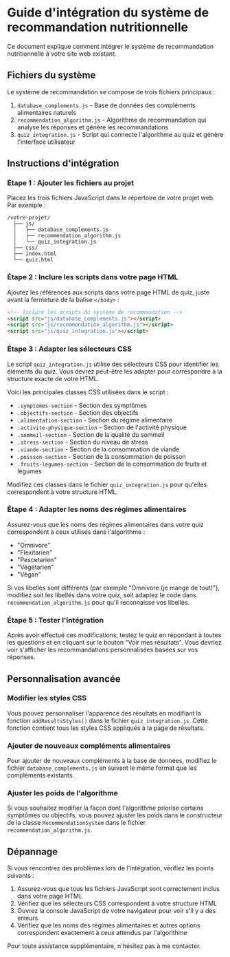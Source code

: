 # Guide d'intégration du système de recommandation nutritionnelle

Ce document explique comment intégrer le système de recommandation nutritionnelle à votre site web existant.

## Fichiers du système

Le système de recommandation se compose de trois fichiers principaux :

1. `database_complements.js` - Base de données des compléments alimentaires naturels
2. `recommendation_algorithm.js` - Algorithme de recommandation qui analyse les réponses et génère les recommandations
3. `quiz_integration.js` - Script qui connecte l'algorithme au quiz et génère l'interface utilisateur

## Instructions d'intégration

### Étape 1 : Ajouter les fichiers au projet

Placez les trois fichiers JavaScript dans le répertoire de votre projet web. Par exemple :

```
/votre-projet/
  ├── js/
  │   ├── database_complements.js
  │   ├── recommendation_algorithm.js
  │   └── quiz_integration.js
  ├── css/
  ├── index.html
  └── quiz.html
```

### Étape 2 : Inclure les scripts dans votre page HTML

Ajoutez les références aux scripts dans votre page HTML de quiz, juste avant la fermeture de la balise `</body>` :

```html
<!-- Inclure les scripts du système de recommandation -->
<script src="js/database_complements.js"></script>
<script src="js/recommendation_algorithm.js"></script>
<script src="js/quiz_integration.js"></script>
```

### Étape 3 : Adapter les sélecteurs CSS

Le script `quiz_integration.js` utilise des sélecteurs CSS pour identifier les éléments du quiz. Vous devrez peut-être les adapter pour correspondre à la structure exacte de votre HTML.

Voici les principales classes CSS utilisées dans le script :

- `.symptomes-section` - Section des symptômes
- `.objectifs-section` - Section des objectifs
- `.alimentation-section` - Section du régime alimentaire
- `.activite-physique-section` - Section de l'activité physique
- `.sommeil-section` - Section de la qualité du sommeil
- `.stress-section` - Section du niveau de stress
- `.viande-section` - Section de la consommation de viande
- `.poisson-section` - Section de la consommation de poisson
- `.fruits-legumes-section` - Section de la consommation de fruits et légumes

Modifiez ces classes dans le fichier `quiz_integration.js` pour qu'elles correspondent à votre structure HTML.

### Étape 4 : Adapter les noms des régimes alimentaires

Assurez-vous que les noms des régimes alimentaires dans votre quiz correspondent à ceux utilisés dans l'algorithme :

- "Omnivore"
- "Flexitarien"
- "Pescetarien"
- "Végétarien"
- "Végan"

Si vos libellés sont différents (par exemple "Omnivore (je mange de tout)"), modifiez soit les libellés dans votre quiz, soit adaptez le code dans `recommendation_algorithm.js` pour qu'il reconnaisse vos libellés.

### Étape 5 : Tester l'intégration

Après avoir effectué ces modifications, testez le quiz en répondant à toutes les questions et en cliquant sur le bouton "Voir mes résultats". Vous devriez voir s'afficher les recommandations personnalisées basées sur vos réponses.

## Personnalisation avancée

### Modifier les styles CSS

Vous pouvez personnaliser l'apparence des résultats en modifiant la fonction `addResultsStyles()` dans le fichier `quiz_integration.js`. Cette fonction contient tous les styles CSS appliqués à la page de résultats.

### Ajouter de nouveaux compléments alimentaires

Pour ajouter de nouveaux compléments à la base de données, modifiez le fichier `database_complements.js` en suivant le même format que les compléments existants.

### Ajuster les poids de l'algorithme

Si vous souhaitez modifier la façon dont l'algorithme priorise certains symptômes ou objectifs, vous pouvez ajuster les poids dans le constructeur de la classe `RecommendationSystem` dans le fichier `recommendation_algorithm.js`.

## Dépannage

Si vous rencontrez des problèmes lors de l'intégration, vérifiez les points suivants :

1. Assurez-vous que tous les fichiers JavaScript sont correctement inclus dans votre page HTML
2. Vérifiez que les sélecteurs CSS correspondent à votre structure HTML
3. Ouvrez la console JavaScript de votre navigateur pour voir s'il y a des erreurs
4. Vérifiez que les noms des régimes alimentaires et autres options correspondent exactement à ceux attendus par l'algorithme

Pour toute assistance supplémentaire, n'hésitez pas à me contacter.
